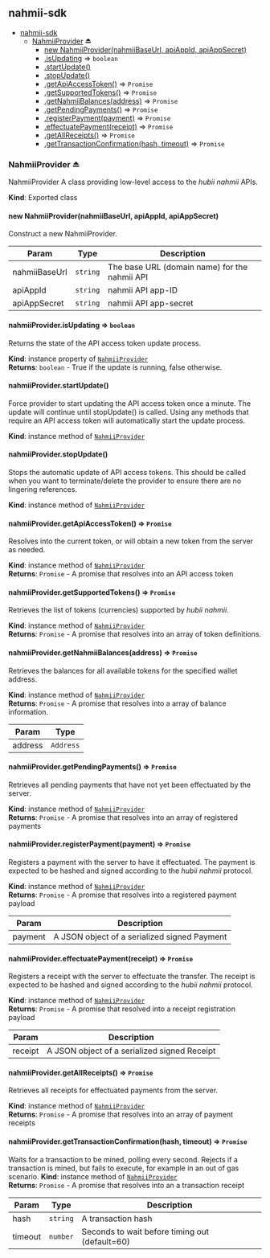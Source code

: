 <a name="module_nahmii-sdk"></a>

## nahmii-sdk

* [nahmii-sdk](#module_nahmii-sdk)
    * [NahmiiProvider](#exp_module_nahmii-sdk--NahmiiProvider) ⏏
        * [new NahmiiProvider(nahmiiBaseUrl, apiAppId, apiAppSecret)](#new_module_nahmii-sdk--NahmiiProvider_new)
        * [.isUpdating](#module_nahmii-sdk--NahmiiProvider+isUpdating) ⇒ <code>boolean</code>
        * [.startUpdate()](#module_nahmii-sdk--NahmiiProvider+startUpdate)
        * [.stopUpdate()](#module_nahmii-sdk--NahmiiProvider+stopUpdate)
        * [.getApiAccessToken()](#module_nahmii-sdk--NahmiiProvider+getApiAccessToken) ⇒ <code>Promise</code>
        * [.getSupportedTokens()](#module_nahmii-sdk--NahmiiProvider+getSupportedTokens) ⇒ <code>Promise</code>
        * [.getNahmiiBalances(address)](#module_nahmii-sdk--NahmiiProvider+getNahmiiBalances) ⇒ <code>Promise</code>
        * [.getPendingPayments()](#module_nahmii-sdk--NahmiiProvider+getPendingPayments) ⇒ <code>Promise</code>
        * [.registerPayment(payment)](#module_nahmii-sdk--NahmiiProvider+registerPayment) ⇒ <code>Promise</code>
        * [.effectuatePayment(receipt)](#module_nahmii-sdk--NahmiiProvider+effectuatePayment) ⇒ <code>Promise</code>
        * [.getAllReceipts()](#module_nahmii-sdk--NahmiiProvider+getAllReceipts) ⇒ <code>Promise</code>
        * [.getTransactionConfirmation(hash, timeout)](#module_nahmii-sdk--NahmiiProvider+getTransactionConfirmation) ⇒ <code>Promise</code>

<a name="exp_module_nahmii-sdk--NahmiiProvider"></a>

### NahmiiProvider ⏏
NahmiiProvider
A class providing low-level access to the _hubii nahmii_ APIs.

**Kind**: Exported class  
<a name="new_module_nahmii-sdk--NahmiiProvider_new"></a>

#### new NahmiiProvider(nahmiiBaseUrl, apiAppId, apiAppSecret)
Construct a new NahmiiProvider.


| Param | Type | Description |
| --- | --- | --- |
| nahmiiBaseUrl | <code>string</code> | The base URL (domain name) for the nahmii API |
| apiAppId | <code>string</code> | nahmii API app-ID |
| apiAppSecret | <code>string</code> | nahmii API app-secret |

<a name="module_nahmii-sdk--NahmiiProvider+isUpdating"></a>

#### nahmiiProvider.isUpdating ⇒ <code>boolean</code>
Returns the state of the API access token update process.

**Kind**: instance property of [<code>NahmiiProvider</code>](#exp_module_nahmii-sdk--NahmiiProvider)  
**Returns**: <code>boolean</code> - True if the update is running, false otherwise.  
<a name="module_nahmii-sdk--NahmiiProvider+startUpdate"></a>

#### nahmiiProvider.startUpdate()
Force provider to start updating the API access token once a minute. The
update will continue until stopUpdate() is called.
Using any methods that require an API access token will automatically
start the update process.

**Kind**: instance method of [<code>NahmiiProvider</code>](#exp_module_nahmii-sdk--NahmiiProvider)  
<a name="module_nahmii-sdk--NahmiiProvider+stopUpdate"></a>

#### nahmiiProvider.stopUpdate()
Stops the automatic update of API access tokens. This should be called
when you want to terminate/delete the provider to ensure there are no
lingering references.

**Kind**: instance method of [<code>NahmiiProvider</code>](#exp_module_nahmii-sdk--NahmiiProvider)  
<a name="module_nahmii-sdk--NahmiiProvider+getApiAccessToken"></a>

#### nahmiiProvider.getApiAccessToken() ⇒ <code>Promise</code>
Resolves into the current token, or will obtain a new token from the
server as needed.

**Kind**: instance method of [<code>NahmiiProvider</code>](#exp_module_nahmii-sdk--NahmiiProvider)  
**Returns**: <code>Promise</code> - A promise that resolves into an API access token  
<a name="module_nahmii-sdk--NahmiiProvider+getSupportedTokens"></a>

#### nahmiiProvider.getSupportedTokens() ⇒ <code>Promise</code>
Retrieves the list of tokens (currencies) supported by _hubii nahmii_.

**Kind**: instance method of [<code>NahmiiProvider</code>](#exp_module_nahmii-sdk--NahmiiProvider)  
**Returns**: <code>Promise</code> - A promise that resolves into an array of token definitions.  
<a name="module_nahmii-sdk--NahmiiProvider+getNahmiiBalances"></a>

#### nahmiiProvider.getNahmiiBalances(address) ⇒ <code>Promise</code>
Retrieves the balances for all available tokens for the specified wallet address.

**Kind**: instance method of [<code>NahmiiProvider</code>](#exp_module_nahmii-sdk--NahmiiProvider)  
**Returns**: <code>Promise</code> - A promise that resolves into a array of balance information.  

| Param | Type |
| --- | --- |
| address | <code>Address</code> | 

<a name="module_nahmii-sdk--NahmiiProvider+getPendingPayments"></a>

#### nahmiiProvider.getPendingPayments() ⇒ <code>Promise</code>
Retrieves all pending payments that have not yet been effectuated by the
server.

**Kind**: instance method of [<code>NahmiiProvider</code>](#exp_module_nahmii-sdk--NahmiiProvider)  
**Returns**: <code>Promise</code> - A promise that resolves into an array of registered payments  
<a name="module_nahmii-sdk--NahmiiProvider+registerPayment"></a>

#### nahmiiProvider.registerPayment(payment) ⇒ <code>Promise</code>
Registers a payment with the server to have it effectuated. The payment
is expected to be hashed and signed according to the _hubii nahmii_
protocol.

**Kind**: instance method of [<code>NahmiiProvider</code>](#exp_module_nahmii-sdk--NahmiiProvider)  
**Returns**: <code>Promise</code> - A promise that resolves into a registered payment payload  

| Param | Description |
| --- | --- |
| payment | A JSON object of a serialized signed Payment |

<a name="module_nahmii-sdk--NahmiiProvider+effectuatePayment"></a>

#### nahmiiProvider.effectuatePayment(receipt) ⇒ <code>Promise</code>
Registers a receipt with the server to effectuate the transfer. The
receipt is expected to be hashed and signed according to the
_hubii nahmii_ protocol.

**Kind**: instance method of [<code>NahmiiProvider</code>](#exp_module_nahmii-sdk--NahmiiProvider)  
**Returns**: <code>Promise</code> - A promise that resolved into a receipt registration payload  

| Param | Description |
| --- | --- |
| receipt | A JSON object of a serialized signed Receipt |

<a name="module_nahmii-sdk--NahmiiProvider+getAllReceipts"></a>

#### nahmiiProvider.getAllReceipts() ⇒ <code>Promise</code>
Retrieves all receipts for effectuated payments from the server.

**Kind**: instance method of [<code>NahmiiProvider</code>](#exp_module_nahmii-sdk--NahmiiProvider)  
**Returns**: <code>Promise</code> - A promise that resolves into an array of payment receipts  

<a name="module_nahmii-sdk--NahmiiProvider+getTransactionConfirmation"></a>

#### nahmiiProvider.getTransactionConfirmation(hash, timeout) ⇒ <code>Promise</code>
Waits for a transaction to be mined, polling every second. Rejects if a transaction is mined, but fails to execute, for example in an out of gas scenario.
**Kind**: instance method of [<code>NahmiiProvider</code>](#exp_module_nahmii-sdk--NahmiiProvider)  
**Returns**: <code>Promise</code> - A promise that resolves into an a transaction receipt  

| Param | Type | Description |
| --- | --- | --- |
| hash | <code>string</code> | A transaction hash |
| timeout | <code>number</code> | Seconds to wait before timing out (default=60) |